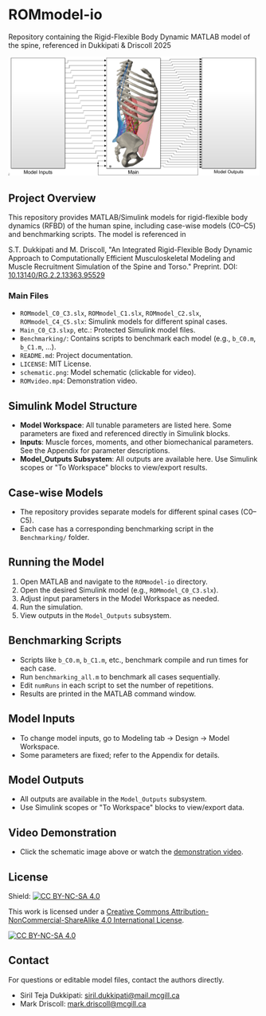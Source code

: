 # ROMmodel-io
Repository containing the Rigid-Flexible Body Dynamic MATLAB model of the spine, referenced in Dukkipati & Driscoll 2025

[![Schematic of the RFBD Input-Output model. Click for video.](schematic.png)](https://youtu.be/evWWcnVyu3s)

## Project Overview
This repository provides MATLAB/Simulink models for rigid-flexible body dynamics (RFBD) of the human spine, including case-wise models (C0–C5) and benchmarking scripts. The model is referenced in

S.T. Dukkipati and M. Driscoll, "An Integrated Rigid-Flexible Body Dynamic Approach to Computationally Efficient Musculoskeletal Modeling and Muscle Recruitment Simulation of the Spine and Torso." Preprint. DOI: [10.13140/RG.2.2.13363.95529](https://doi.org/10.13140/RG.2.2.13363.95529)

### Main Files
- `ROMmodel_C0_C3.slx`, `ROMmodel_C1.slx`, `ROMmodel_C2.slx`, `ROMmodel_C4_C5.slx`: Simulink models for different spinal cases.
- `Main_C0_C3.slxp`, etc.: Protected Simulink model files.
- `Benchmarking/`: Contains scripts to benchmark each model (e.g., `b_C0.m`, `b_C1.m`, ...).
- `README.md`: Project documentation.
- `LICENSE`: MIT License.
- `schematic.png`: Model schematic (clickable for video).
- `ROMvideo.mp4`: Demonstration video.

## Simulink Model Structure
- **Model Workspace**: All tunable parameters are listed here. Some parameters are fixed and referenced directly in Simulink blocks.
- **Inputs**: Muscle forces, moments, and other biomechanical parameters. See the Appendix for parameter descriptions.
- **Model_Outputs Subsystem**: All outputs are available here. Use Simulink scopes or "To Workspace" blocks to view/export results.

## Case-wise Models
- The repository provides separate models for different spinal cases (C0–C5).
- Each case has a corresponding benchmarking script in the `Benchmarking/` folder.

## Running the Model
1. Open MATLAB and navigate to the `ROMmodel-io` directory.
2. Open the desired Simulink model (e.g., `ROMmodel_C0_C3.slx`).
3. Adjust input parameters in the Model Workspace as needed.
4. Run the simulation.
5. View outputs in the `Model_Outputs` subsystem.

## Benchmarking Scripts
- Scripts like `b_C0.m`, `b_C1.m`, etc., benchmark compile and run times for each case.
- Run `benchmarking_all.m` to benchmark all cases sequentially.
- Edit `numRuns` in each script to set the number of repetitions.
- Results are printed in the MATLAB command window.

## Model Inputs
- To change model inputs, go to Modeling tab → Design → Model Workspace.
- Some parameters are fixed; refer to the Appendix for details.

## Model Outputs
- All outputs are available in the `Model_Outputs` subsystem.
- Use Simulink scopes or "To Workspace" blocks to view/export data.

## Video Demonstration
- Click the schematic image above or watch the [demonstration video](https://youtu.be/evWWcnVyu3s).


## License
Shield: [![CC BY-NC-SA 4.0][cc-by-nc-sa-shield]][cc-by-nc-sa]

This work is licensed under a
[Creative Commons Attribution-NonCommercial-ShareAlike 4.0 International License][cc-by-nc-sa].

[![CC BY-NC-SA 4.0][cc-by-nc-sa-image]][cc-by-nc-sa]

[cc-by-nc-sa]: http://creativecommons.org/licenses/by-nc-sa/4.0/
[cc-by-nc-sa-image]: https://licensebuttons.net/l/by-nc-sa/4.0/88x31.png
[cc-by-nc-sa-shield]: https://img.shields.io/badge/License-CC%20BY--NC--SA%204.0-lightgrey.svg

## Contact
For questions or editable model files, contact the authors directly.
- Siril Teja Dukkipati: siril.dukkipati@mail.mcgill.ca
- Mark Driscoll: mark.driscoll@mcgill.ca
